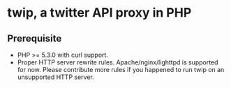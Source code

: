 # twip, a twitter API proxy in PHP

## Prerequisite

- PHP >= 5.3.0 with curl support.
- Proper HTTP server rewrite rules. Apache/nginx/lighttpd is supported
  for now. Please contribute more rules if you happened to run twip on
  an unsupported HTTP server.
